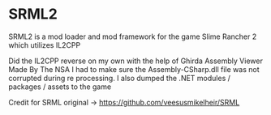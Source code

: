 # SRML2
SRML2 is a mod loader and mod framework for the game Slime Rancher 2 which utilizes IL2CPP

Did the IL2CPP reverse on my own with the help of Ghirda Assembly Viewer Made By The NSA
I had to make sure the Assembly-CSharp.dll file was not corrupted during re processing.
I also dumped the .NET modules / packages / assets to the game

Credit for SRML original -> https://github.com/veesusmikelheir/SRML
